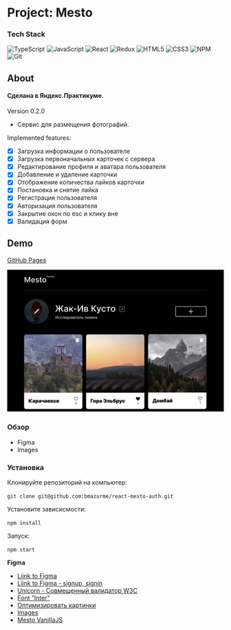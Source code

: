 # Project: Mesto
### Tech Stack
![TypeScript](https://img.shields.io/badge/-TypeScript-black?style=flat-square&logo=typescript)
![JavaScript](https://img.shields.io/badge/-JavaScript-black?style=flat-square&logo=javascript)
![React](https://img.shields.io/badge/-React-black?style=flat-square&logo=react)
![Redux](https://img.shields.io/badge/-Redux-black?style=flat-square&logo=redux)
![HTML5](https://img.shields.io/badge/-HTML5-black?style=flat-square&logo=html5&logoColor=white)
![CSS3](https://img.shields.io/badge/-CSS3-black?style=flat-square&logo=css3)
![NPM](https://img.shields.io/badge/-NPM-black?style=flat-square&logo=npm)
![Git](https://img.shields.io/badge/-Git-black?style=flat-square&logo=git)

## About

#### Cделана в Яндекс.Практикуме.
Version 0.2.0
* Сервис для размещения фотографий.

Implemented features:
- [X] Загрузка информации о пользователе
- [X] Загрузка первоначальных карточек с сервера
- [X] Редактирование профиля и аватара пользователя
- [X] Добавление и удаление карточки
- [X] Отображение количества лайков карточки
- [X] Постановка и снятие лайка
- [X] Регистрация пользователя
- [X] Авторизация пользователя
- [X] Закрытие окон по esc и клику вне
- [X] Валидация форм

## Demo

[GitHub Pages](https://bmazurme.github.io/react-mesto-auth)

![Alt-text](https://github.com/bmazurme/mesto-react/blob/main/src/images/mesto.png "demo")

### Обзор
* Figma
* Images

### Установка
Клонируйте репозиторий на компьютер:

`git clone git@github.com:bmazurme/react-mesto-auth.git`

Установите зависисмости:

`npm install`

Запуск:

`npm start`

**Figma**
* [Liink to Figma](https://www.figma.com/file/2cn9N9jSkmxD84oJik7xL7/JavaScript.-Sprint-4?node-id=0%3A1)
* [Liink to Figma - signup, signin](https://www.figma.com/file/5H3gsn5lIGPwzBPby9jAOo/JavaScript.-Sprint-12?node-id=0%3A1)
* [Unicorn - Совмещенный валидатор W3C](https://validator.w3.org/)
* [Font ”Inter"](https://rsms.me/inter/)
* [Оптимизировать картинки](https://tinypng.com/)
* [Images](https://unsplash.com/)
* [Mesto VanillaJS](https://github.com/bmazurme/mesto)